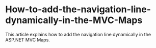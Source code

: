 # How-to-add-the-navigation-line-dynamically-in-the-MVC-Maps
This article explains how to add the navigation line dynamically in the ASP.NET MVC Maps.

